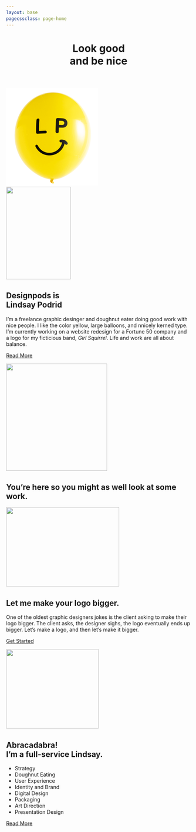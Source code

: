 ```yaml
---
layout: base
pagecssclass: page-home
---
```

<main>
  <header>
    <h1>Look good<br>
      and be nice</h1>
  </header>

  <div class="section-hometop">
    <img src="img/balloon_logo.png" width="250" height="267">
  </div>
  <div class="balloon-hero"></div>

  <section class="section-intro">
    <div class="intro-flex flex-reverse">
      <div class="center-image"><img src="{{ site.baseurl }}/img/me_thinking.svg" width="176" height="252" class="it-me"></div>
      <div class="intro-text">
        <h2>Designpods is<br>
        Lindsay Podrid</h2>
        <p>I&rsquo;m a freelance graphic desinger and doughnut eater doing good work with nice people. I like the color yellow, large balloons, and nnicely kerned type. I&rsquo;m currently working on a website redesign for a Fortune 50 company and a logo for my ficticious band, <em>Girl Squirrel</em>. Life and work are all about balance.</p>
        <p><a href="{{ site.baseurl }}/about" class="continue-link pink-link">Read More</a></p>
      </div>
    </div>
  </section>

  <section class="section-work-teaser">
    <div class="intro-flex">
      <div class="center-image"><img src="{{ site.baseurl }}/img/doughnut_fallback.jpg" width="275" height="292"></div>
      <div class="intro-text">
        <h2>You’re here so you might as well look at some work.</h2>
      </div>
    </div>
  </section>

  <section class="section-work">
    <div class="intro-flex">
      <div class="center-image"><img src="{{ site.baseurl }}/img/logo_bigger.svg" width="308" height="216"></div>
      <div>
        <h2>Let me make your <span>logo bigger.</span></h2>
        <p>One of the oldest graphic designers jokes is the client asking to make their logo bigger. The client asks, the designer sighs, the logo eventually ends up bigger. Let’s make a logo, and then let’s make it bigger.</p>
        <p><a href="{{ site.baseurl }}/about" class="continue-link pink-link">Get Started</a></p>
      </div>
    </div>
  </section>

  <section class="section-fullservice">
    <div class="intro-flex">
      <div class="center-image magic-hat"><img src="{{ site.baseurl }}/img/rabbit_hat.svg" width="252" height="216"></div>
      <div>
        <h2>Abracadabra!<br>
          I&rsquo;m a full-service Lindsay.</h2>
        <ul>
          <li>Strategy</li>
          <li>Doughnut Eating</li>
          <li>User Experience</li>
          <li>Identity and Brand</li>
          <li>Digital Design</li>
          <li>Packaging</li>
          <li>Art Direction</li>
          <li>Presentation Design</li>
        </ul>
        <p><a href="{{ site.baseurl }}/services" class="continue-link">Read More</a></p>
      </div>
    </div>
  </section>
</main>
